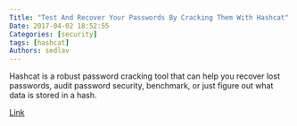 ```yaml
---
Title: "Test And Recover Your Passwords By Cracking Them With Hashcat"
Date: 2017-04-02 18:52:55
Categories: [security]
tags: [hashcat]
Authors: sedlav
---
```


Hashcat is a robust password cracking tool that can help you recover lost passwords, audit password security, benchmark, or just figure out what data is stored in a hash.

[Link](https://linuxconfig.org/test-and-recover-your-passwords-by-cracking-them-with-hashcat)
